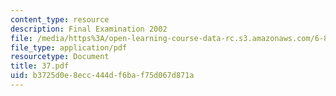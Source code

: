 ```yaml
---
content_type: resource
description: Final Examination 2002
file: /media/https%3A/open-learning-course-data-rc.s3.amazonaws.com/6-821-programming-languages-fall-2002/b3725d0e8ecc444df6baf75d067d871a_37.pdf
file_type: application/pdf
resourcetype: Document
title: 37.pdf
uid: b3725d0e-8ecc-444d-f6ba-f75d067d871a
---
```

